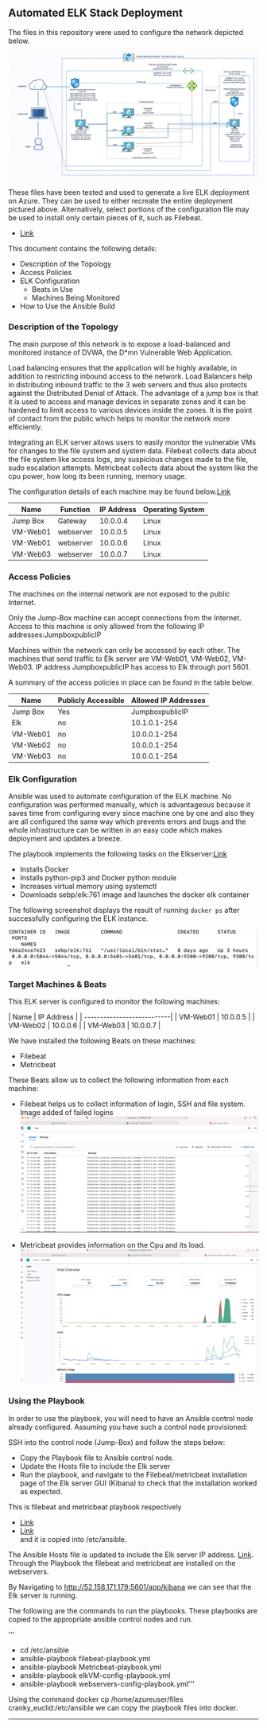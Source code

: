 ## Automated ELK Stack Deployment

The files in this repository were used to configure the network depicted below.

![Link](Images/Elk-Diagram.png)

These files have been tested and used to generate a live ELK deployment on Azure. They can be used to either recreate the entire deployment pictured above. Alternatively, select portions of the configuration file may be used to install only certain pieces of it, such as Filebeat.

  - [Link](Filebeat/filebeat-playbook.yml)

This document contains the following details:
- Description of the Topology
- Access Policies
- ELK Configuration
  - Beats in Use
  - Machines Being Monitored
- How to Use the Ansible Build


### Description of the Topology

The main purpose of this network is to expose a load-balanced and monitored instance of DVWA, the D*mn Vulnerable Web Application.

Load balancing ensures that the application will be highly available, in addition to restricting inbound access to the network.
Load Balancers help in distributing inbound traffic to the 3 web servers and thus also protects against the Distributed Denial of Attack. The advantage of a jump box is that it is used to access and manage devices in separate zones and it can be hardened to limit access to various devices inside the zones. It is the point of contact from the public which helps to monitor the network more efficiently.

Integrating an ELK server allows users to easily monitor the vulnerable VMs for changes to the file system and system data.
Filebeat collects data about the file system like access logs, any suspicious changes made to the file, sudo escalation attempts.
Metricbeat collects data about the system like the cpu power, how long its been running, memory usage.

The configuration details of each machine may be found below.[Link](Config/webservers-config-playbook.yml)

| Name     | Function | IP Address | Operating System |
|----------|----------|------------|------------------|
| Jump Box | Gateway  | 10.0.0.4   | Linux            |
| VM-Web01 | webserver| 10.0.0.5   | Linux            |
| VM-Web01 | webserver| 10.0.0.6   | Linux            |
| VM-Web03 | webserver| 10.0.0.7   | Linux            |

### Access Policies

The machines on the internal network are not exposed to the public Internet. 

Only the Jump-Box machine can accept connections from the Internet. Access to this machine is only allowed from the following IP addresses:JumpboxpublicIP


Machines within the network can only be accessed by each other. 
The machines that send traffic to Elk server are VM-Web01, VM-Web02, VM-Web03. IP address JumpboxpublicIP has access to Elk through port 5601.

A summary of the access policies in place can be found in the table below.

| Name     | Publicly Accessible | Allowed IP Addresses |
|----------|---------------------|----------------------|
| Jump Box | Yes                 | JumpboxpublicIP      |
| Elk      | no                  | 10.1.0.1-254         |
| VM-Web01 | no                  | 10.0.0.1-254         |
| VM-Web02 | no                  | 10.0.0.1-254         |
| VM-Web03 | no                  | 10.0.0.1-254         |

### Elk Configuration

Ansible was used to automate configuration of the ELK machine. No configuration was performed manually, which is advantageous because it saves time from configuring every since machine one by one and also they are all configured the same way which prevents errors and bugs and the whole infrastructure can be written in an easy code which makes deployment and updates a breeze.

The playbook implements the following tasks on the Elkserver:[Link](Config/elkVM-config-playbook.yml)

- Installs Docker
- Installs python-pip3 and Docker python module
- Increases virtual memory using systemctl
- Downloads sebp/elk:761 image and launches the docker elk container

The following screenshot displays the result of running `docker ps` after successfully configuring the ELK instance.
 
![Link](Images/Docker-elk-ps.png)

### Target Machines & Beats
This ELK server is configured to monitor the following machines:

| Name      |   IP Address   |
| ---------------------------|
| VM-Web01  |  10.0.0.5      |
| VM-Web02  |  10.0.0.6      |
| VM-Web03  |  10.0.0.7      |


We have installed the following Beats on these machines:
- Filebeat
- Metricbeat

These Beats allow us to collect the following information from each machine:
- Filebeat helps us to collect information of login, SSH and file system.
Image added of failed logins ![Link](Images/log1.png)

- Metricbeat provides information on the Cpu and its load. ![Link](Images/metricbeat-log.png)


### Using the Playbook
In order to use the playbook, you will need to have an Ansible control node already configured. Assuming you have such a control node provisioned: 

SSH into the control node (Jump-Box) and follow the steps below:
- Copy the Playbook file to Ansible control node.
- Update the Hosts file to include the Elk server
- Run the playbook, and navigate to the Filebeat/metricbeat installation page of the Elk server GUI (Kibana) to check that the installation worked as expected.

This is filebeat and metricbeat playbook respectively 
- [Link](Filebeat/filebeat-playbook.yml) 
- [Link](Metricbeat/Metricbeat-playbook.yml)  
and it is copied into /etc/ansible.

The Ansible Hosts file is updated to include the Elk server IP address. [Link](Ansible/Ansible-hosts-config.cfg). Through the Playbook the filebeat and metricbeat are installed on the webservers.

By Navigating to http://52.158.171.179:5601/app/kibana we can see that the Elk server is running.

The following are the commands to run the playbooks. These playbooks are copied to the appropriate ansible control nodes and run.

'''
- cd /etc/ansible
- ansible-playbook filebeat-playbook.yml
- ansible-playbook Metricbeat-playbook.yml
- ansible-playbook elkVM-config-playbook.yml
- ansible-playbook webservers-config-playbook.yml'''

Using the command docker cp /home/azureuser/files cranky_euclid:/etc/ansible we can copy the playbook files into docker.

---
